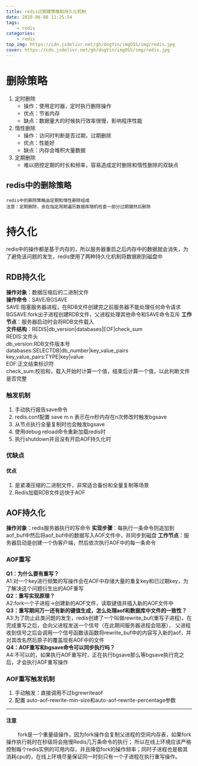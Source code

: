 ```yaml
---
title: redis过期键策略和持久化机制
date: 2020-06-08 11:25:54
tags:
    - redis
categories:
    - redis
top_img: https://cdn.jsdelivr.net/gh/dogYin/imgOSS/img/redis.jpg
cover: https://cdn.jsdelivr.net/gh/dogYin/imgOSS/img/redis.jpg
---
```

# 删除策略

1. 定时删除
   - 操作：使用定时器，定时执行删除操作
   - 优点：节省内存
   - 缺点：数据量大的时候执行效率很慢，影响程序性能
2. 惰性删除
   - 操作：访问时判断是否过期，过期删除
   - 优点：性能好
   - 缺点：内存会堆积大量数据
3. 定期删除
   - 难以把控定期的时长和频率，容易造成定时删除和惰性删除的双缺点

## redis中的删除策略

    redis中的删除策略由定期和惰性删除组成
    注意：定期删除，会在指定周期遍历数据库随机检查一部分过期键然后删除

# 持久化

   redis中的操作都是基于内存的，所以服务器重启之后内存中的数据就会消失，为了避免该问题的发生，redis使用了两种持久化机制将数据刷到磁盘中
## RDB持久化

   **操作对象**：数据压缩后的二进制文件<br/>
   **操作命令**：SAVE/BGSAVE<br/>
            SAVE:阻塞服务器进程，在RDB文件创建完之前服务器不能处理任何命令请求<br/>
            BGSAVE:fork出子进程创建RDB文件，父进程处理其他命令和SAVE命令互斥
   **工作节点**：服务器启动时会将RDB文件载入<br/>
   **文件结构**：REDIS|db_version|databases|EOF|check_sum<br/>
            REDIS:文件头<br/>
            db_version:RDB文件版本号<br/>
            databases:SELECTDB|db_number|key_value_pairs<br/>
            key_value_pairs:TYPE|key|value<br/>
            EOF:正文结束标识符<br/>
            check_sum:校验和，载入开始时计算一个值，结束后计算一个值，以此判断文件是否完整<br/>
### 触发机制

1. 手动执行报告save命令
2. redis.conf配置  save m n 表示在m秒内存在n次修改时触发bgsave
3. 从节点执行全量复制时也会触发bgsave
4. 使用debug reload命令重新加载redis时
5. 执行shutdown并且没有开启AOF持久化时

### 优缺点

#### 优点
1. 是紧凑压缩的二进制文件，非常适合备份和全量复制等场景
2. Redis加载RDB文件远快于AOF
            
## AOF持久化
   **操作对象**：redis服务器执行的写命令
   **实现步骤**：每执行一条命令则追加到aof_buf中然后将aof_buf中的数据写入AOF文件中，并同步到磁盘
   **工作节点**：服务器启动是创建一个伪客户端，然后依次执行AOF中的每一条命令
### AOF重写
**Q1：为什么要有重写？**<br/>
A1:对一个key进行频繁的写操作会在AOF中存储大量的重复key和已过期key，为了解决这个问题衍生出的AOF重写<br/> 
**Q2：重写实现原理？**<br/>
A2:fork一个子进程->创建新的AOF文件，读取键值并插入新的AOF文件中<br/>
**Q3：重写期间万一还有新的键值生成，怎么处理aof和数据库中文件的一致性？**<br/>
A3:为了防止此类问题的发生，redis创建了一个叫做rewrite_buf(重写子进程)，在完成重写之后，会向父进程发送一个信号（在此期间服务器进程会阻塞），
父进程收到信号之后会调用一个信号函数该函数将rewrite_buf中的内容写入新的aof，并对其改名然后原子的覆盖现有AOF中的文件<br/>
**Q4：AOF重写和bgsave命令可以同步执行吗？**<br/>
A4:不可以的，如果执行AOF重写时，正在执行bgsave那么等bgsave执行完之后，才会执行AOF重写操作
### AOF重写触发机制
1. 手动触发：直接调用不过bgrewriteaof
2. 配置 auto-aof-rewrite-min-size和auto-aof-rewrite-percentage参数

<hr/>

#### 注意

&nbsp;&nbsp;&nbsp;&nbsp;&nbsp;&nbsp;&nbsp;&nbsp;fork是一个重量级操作，因为fork操作会复制父进程的空间内存表，如果fork操作执行耗时在秒级将会拖慢Redis几万条命令的执行；
所以在线上环境应该严格控制每个redis实例的可用内存，并且降低fork的操作频率；同时子进程也是极其消耗cpu的，在线上环境尽量保证同一时刻只有一个子进程在执行重写操作。
 

    
    
    
    
    
    